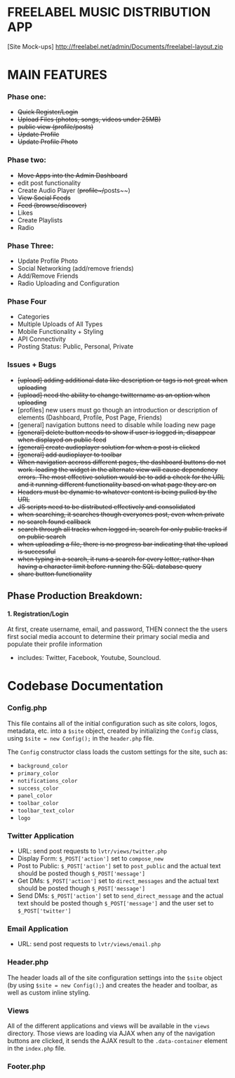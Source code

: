 FREELABEL MUSIC DISTRIBUTION APP
==============
[Site Mock-ups] http://freelabel.net/admin/Documents/freelabel-layout.zip



# MAIN FEATURES


### Phase one:
- ~~Quick Register/Login~~
- ~~Upload Files (photos, songs, videos under 25MB)~~
- ~~public view (profile/posts)~~
- ~~Update Profile~~
- ~~Update Profile Photo~~

### Phase two:
- ~~Move Apps into the Admin Dashboard~~
- edit post functionality
- Create Audio Player (~~profile~/~~posts~~)
- ~~View Social Feeds~~
- ~~Feed (browse/discover)~~
- Likes
- Create Playlists
- Radio

### Phase Three:
- Update Profile Photo
- Social Networking (add/remove friends) 
- Add/Remove Friends
- Radio Uploading and Configuration

### Phase Four
- Categories
- Multiple Uploads of All Types
- Mobile Functionality + Styling
- API Connectivity
- Posting Status: Public, Personal, Private


### Issues + Bugs
- ~~[upload] adding additional data like description or tags is not great when uploading~~
- ~~[upload] need the ability to change twittername as an option when uploading~~
- [profiles] new users must go though an introduction or description of elements (Dashboard, Profile, Post Page, Friends)
- [general] navigation buttons need to disable while loading new page
- ~~[general] delete button needs to show if user is logged in, disappear when displayed on public feed~~
- ~~[general] create audioplayer solution for when a post is clicked~~
- ~~[general] add audioplayer to toolbar~~
- ~~When navigation accross different pages, the dashboard buttons do not work. loading the widget in the alternate view will cause dependency errors. The most effective solution would be to add a check for the URL and it running different functionality based on what page they are on~~
- ~~Headers must be dynamic to whatever content is being pulled by the URL~~
- ~~JS scripts need to be distributed effectively and consolidated~~
- ~~when searching, it searches though everyones post, even when private~~
- ~~no search found callback~~
- ~~search through all tracks when logged in, search for only public tracks if on public search~~
- ~~when uploading a file, there is no progress bar indicating that the upload is successful~~
- ~~when typing in a search, it runs a search for every letter, rather than having a character limit before running the SQL database query~~
- ~~share button functionality~~


## Phase Production Breakdown:
#### 1. Registration/Login
At first, create username, email, and password, THEN connect the the users first social media account to determine their primary social media and populate their profile information
- includes: Twitter, Facebook, Youtube, Souncloud.





# Codebase Documentation

### Config.php
This file contains all of the initial configuration such as site colors, logos, metadata, etc. into a `$site` object, created by initializing the `Config` class, using `$site = new Config();` in the `header.php` file.

The `Config` constructor class loads the custom settings for the site, such as:
- `background_color`
- `primary_color`
- `notifications_color`
- `success_color`
- `panel_color`
- `toolbar_color`
- `toolbar_text_color`
- `logo`


### Twitter Application
- URL: send post requests to `lvtr/views/twitter.php`
- Display Form: `$_POST['action']` set to `compose_new`
- Post to Public: `$_POST['action']` set to `post_public` and the actual text should be posted though `$_POST['message']`
- Get DMs: `$_POST['action']` set to `direct_messages` and the actual text should be posted though `$_POST['message']`
- Send DMs: `$_POST['action']` set to `send_direct_message` and the actual text should be posted though `$_POST['message']` and the user set to `$_POST['twitter']`

### Email Application
- URL: send post requests to `lvtr/views/email.php`

### Header.php
The header loads all of the site configuration settings into the `$site` object (by using `$site = new Config();`) and creates the header and toolbar, as well as custom inline styling.


### Views
All of the different applications and views will be available in the `views` directory. Those views are loading via AJAX when any of the navigation buttons are clicked, it sends the AJAX result to the `.data-container` element in the `index.php` file.


### Footer.php


